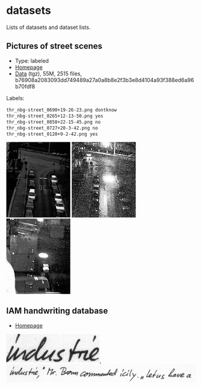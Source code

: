 # datasets

Lists of datasets and dataset lists.

## Pictures of street scenes

* Type: labeled
* [Homepage](https://www.informatik.uni-augsburg.de/de/lehrstuehle/dbis/db/alumni/mandl/downloads/)
* [Data](https://www.informatik.uni-augsburg.de/de/lehrstuehle/dbis/db/alumni/mandl/downloads/webcam_streetscene.tgz) (tgz), 55M, 2515 files, b76908a2083093dd749489a27a0a8b8e2f3b3e8d4104a93f388ed6a96b70fdf8

Labels:

```
thr_nbg-street_0690+19-26-23.png dontknow
thr_nbg-street_0265+12-13-50.png yes
thr_nbg-street_0858+22-15-45.png no
thr_nbg-street_0727+20-3-42.png no
thr_nbg-street_0120+9-2-42.png yes
```

![](examples/webcam/thr_nbg-street_0470+15-44-24.png) ![](examples/webcam/xxx_nbg-street_0579+19-4-33.png) ![](examples/webcam/zzz_nbg-street_0475+17-20-42.png)

## IAM handwriting database

* [Homepage](http://www.fki.inf.unibe.ch/databases/iam-handwriting-database)

![](examples/iam/a01-122-02-00.jpg), ![](examples/iam/a01-122-02.jpg)

